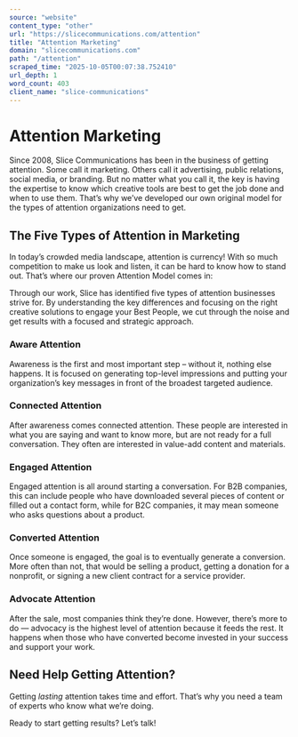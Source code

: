 ```yaml
---
source: "website"
content_type: "other"
url: "https://slicecommunications.com/attention"
title: "Attention Marketing"
domain: "slicecommunications.com"
path: "/attention"
scraped_time: "2025-10-05T00:07:38.752410"
url_depth: 1
word_count: 403
client_name: "slice-communications"
---
```


# Attention Marketing

Since 2008, Slice Communications has been in the business of getting attention. Some call it marketing. Others call it advertising, public relations, social media, or branding. But no matter what you call it, the key is having the expertise to know which creative tools are best to get the job done and when to use them. That’s why we’ve developed our own original model for the types of attention organizations need to get.

## The Five Types of Attention in Marketing

In today’s crowded media landscape, attention is currency! With so much competition to make us look and listen, it can be hard to know how to stand out. That’s where our proven Attention Model comes in:

Through our work, Slice has identified five types of attention businesses strive for. By understanding the key differences and focusing on the right creative solutions to engage your Best People, we cut through the noise and get results with a focused and strategic approach.

### Aware Attention

Awareness is the first and most important step – without it, nothing else happens. It is focused on generating top-level impressions and putting your organization’s key messages in front of the broadest targeted audience.

### Connected Attention

After awareness comes connected attention. These people are interested in what you are saying and want to know more, but are not ready for a full conversation. They often are interested in value-add content and materials.

### Engaged Attention

Engaged attention is all around starting a conversation. For B2B companies, this can include people who have downloaded several pieces of content or filled out a contact form, while for B2C companies, it may mean someone who asks questions about a product.

### Converted Attention

Once someone is engaged, the goal is to eventually generate a conversion. More often than not, that would be selling a product, getting a donation for a nonprofit, or signing a new client contract for a service provider.

### Advocate Attention

After the sale, most companies think they’re done. However, there’s more to do — advocacy is the highest level of attention because it feeds the rest. It happens when those who have converted become invested in your success and support your work.

## Need Help Getting Attention?

Getting _lasting_ attention takes time and effort. That’s why you need a team of experts who know what we’re doing.

Ready to start getting results? Let’s talk!